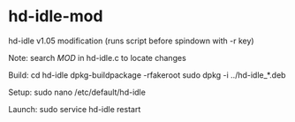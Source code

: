 # hd-idle-mod
hd-idle v1.05 modification (runs script before spindown with -r key)

Note: search $MOD$ in hd-idle.c to locate changes

Build:
cd hd-idle
dpkg-buildpackage -rfakeroot
sudo dpkg -i ../hd-idle_*.deb

Setup:
sudo nano /etc/default/hd-idle

Launch:
sudo service hd-idle restart
